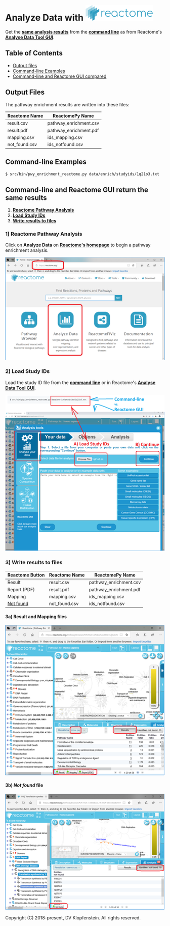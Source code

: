 # Analyze Data with <img src="images/logo_reactome.png" height="50pt">
Get the [**same analysis results**](#command-line-and-reactome-gui-return-the-same-results)
from the [**command line**](#command-line-examples)
as from Reactome's [**Analyse Data Tool GUI**](https://reactome.org/PathwayBrowser/#TOOL=AT).


## Table of Contents
  * [Output files](#output-files)
  * [Command-line Examples](#command-line-examples)
  * [Command-line and Reactome GUI compared](#command-line-and-reactome-gui-compared)

## Output Files

The pathway enrichment results are written into these files:

| Reactome Name | ReactomePy Name
|---------------|-----------------
| result.csv    | pathway_enrichment.csv
| result.pdf    | pathway_enrichment.pdf
| mapping.csv   | ids_mapping.csv
| not_found.csv | ids_notfound.csv

## Command-line Examples
```
$ src/bin/pwy_enrichment_reactome.py data/enrich/studyids/1q21o3.txt
```

## Command-line and Reactome GUI return the same results

  1. [**Reactome Pathway Analysis**](#1-reactome-pathway-analysis)
  2. [**Load Study IDs**](#2-load-study-ids)
  3. [**Write results to files**](#3-write-results-to-files)

### 1) Reactome Pathway Analysis
Click on **Analyze Data** on [**Reactome's homepage**](https://reactome.org) to begin a pathway enrichment analysis.

![Reactome's Pathway Analysis](images/anal00_analyze_data.png)

### 2) Load Study IDs
Load the study ID file
from the [**command line**](#command-line-examples)
or in Reactome's [**Analyse Data Tool GUI**](https://reactome.org/PathwayBrowser/#TOOL=AT).

![Load Study IDs into Reactome](images/anal01_load_study_ids.png)

### 3) Write results to files

| Reactome Button | Reactome Name | ReactomePy Name
|-----------------|---------------|-----------------
| Result          | result.csv    | pathway_enrichment.csv
| Report (PDF)    | result.pdf    | pathway_enrichment.pdf
| Mapping         | mapping.csv   | ids_mapping.csv
| [Not found](#3b-not-found-file) | not_found.csv | ids_notfound.csv

#### 3a) Result and Mapping files
![enrichment results](images/results_files.png)    

#### 3b) _Not found_ file
![IDs not found](images/results_notfound.png)      



Copyright (C) 2018-present, DV Klopfenstein. All rights reserved.
